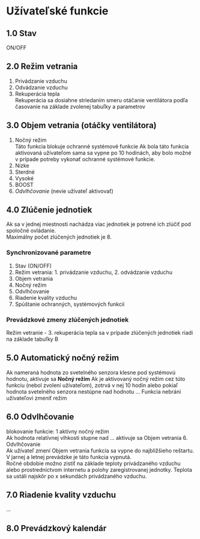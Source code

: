 # Užívateľské funkcie  

## 1.0 Stav 
ON/OFF

## 2.0 Režim vetrania
1. Privádzanie vzduchu
2. Odvádzanie vzduchu
3. Rekuperácia tepla  
   Rekuperácia sa dosiahne striedaním smeru otáčanie ventilátora podľa časovanie na základe zvolenej tabuľky a parametrov

## 3.0 Objem vetrania (otáčky ventilátora)  
1. Nočný režim  
Táto funkcia blokuje ochranné systémové funkcie
Ak bola táto funkcia aktivovaná užívateľom sama sa vypne po 10 hodinách, aby bolo možné v prípade potreby vykonať ochranné systémové funkcie. 
2. Nízke
3. Sterdné
4. Vysoké
5. BOOST
6. *Odvlhčovanie* (nevie užívateľ aktivovať)

## 4.0 Zlúčenie jednotiek
Ak sa v jednej miestnosti nachádza viac jednotiek je potrené ich zlúčiť pod spoločné ovládanie.  
Maximálny počet zlúčených jednotiek je 8. 

### Synchronizované parametre
1. Stav (ON/OFF)
2. Režim vetrania: 1. privádzanie vzduchu, 2. odvádzanie vzduchu
3. Objem vetrania
4. Nočný režim
5. Odvlhčovanie
6. Riadenie kvality vzduchu
7. Spúštanie ochranných, systémových funkcií
### Prevádzkové zmeny zlúčených jednotiek  
Režim vetranie - 3. rekuperácia tepla sa v prípade zlúčených jednotiek riadi na základe tabuľky B

## 5.0 Automatický nočný režim
Ak nameraná hodnota zo svetelného senzora klesne pod systémovú hodnotu, aktivuje sa **Nočný režim**
Ak je aktivovaný nočný režim cez túto funkciu (nebol zvolení užívateľom), zotrvá v nej 10 hodín alebo pokiaľ hodnota svetelného senzora nestúpne nad hodnotu ...
Funkcia nebráni užívateľovi zmeniť režim

## 6.0 Odvlhčovanie  
blokovanie funkcie: 1 aktívny nočný režim  
Ak hodnota relatívnej vlhkosti stupne nad ... aktivuje sa Objem vetrania 6. Odvlhčovanie  
Ak užívateľ zmení Objem vetrania funkcia sa vypne do najbližšieho reštartu.  
V jarnej a letnej prevádzke je táto funkcia vypnutá.  
Ročné obdobie možno zistiť na základe teploty privádzaného vzduchu alebo prostredníctvom internetu a polohy zaregistrovanej jednotky.  Teplota sa ustáli najskôr po x sekundách privádzaného vzduchu. 

## 7.0 Riadenie kvality vzduchu
...
## 8.0 Prevádzkový kalendár
